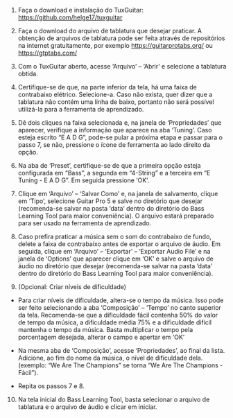 1) Faça o download e instalação do TuxGuitar: https://github.com/helge17/tuxguitar

2) Faça o download do arquivo de tablatura que desejar praticar. A obtenção de arquivos de tablatura pode ser feita através de repositórios na internet gratuitamente, por exemplo https://guitarprotabs.org/ ou https://gtptabs.com/

3) Com o TuxGuitar aberto, acesse ‘Arquivo’ – ‘Abrir’ e selecione a tablatura obtida.

4) Certifique-se de que, na parte inferior da tela, há uma faixa de contrabaixo elétrico. Selecione-a. Caso não exista, quer dizer que a tablatura não contém uma linha de baixo, portanto não será possível utilizá-la para a ferramenta de aprendizado.

5) Dê dois cliques na faixa selecionada e, na janela de ‘Propriedades’ que aparecer, verifique a informação que aparece na aba ‘Tuning’. Caso esteja escrito “E A D G”, pode-se pular a próxima etapa e passar para o passo 7, se não, pressione o ícone de ferramenta ao lado direito da opção.

6) Na aba de ‘Preset’, certifique-se de que a primeira opção esteja configurada em “Bass”, a segunda em “4-String” e a terceira em “E Tuning - E A D G”. Em seguida pressione ‘OK’.

7) Clique em  ‘Arquivo’ – ‘Salvar Como’ e, na janela de salvamento, clique em ‘Tipo’, selecione Guitar Pro 5 e salve no diretório que desejar (recomenda-se salvar na pasta ‘data’ dentro do diretório do Bass Learning Tool para maior conveniência). O arquivo estará preparado para ser usado na ferramenta de aprendizado.

8) Caso prefira praticar a música sem o som do contrabaixo de fundo, delete a faixa de contrabaixo antes de exportar o arquivo de áudio. Em seguida, clique em ‘Arquivo’ – ‘Exportar’ – ‘Exportar Audio File’ e na janela de ‘Options’ que aparecer clique em ‘OK’ e salve o arquivo de áudio no diretório que desejar (recomenda-se salvar na pasta ‘data’ dentro do diretório do Bass Learning Tool para maior conveniência). 

9) (Opcional: Criar níveis de dificuldade)

- Para criar níveis de dificuldade, altera-se o tempo da música. Isso pode ser feito selecionando a aba ‘Composição’ – ‘Tempo’ no canto superior da tela. Recomenda-se que a dificuldade fácil contenha 50% do valor de tempo da música, a dificuldade média 75% e a dificuldade difícil mantenha o tempo da música. Basta multiplicar o tempo pela porcentagem desejada, alterar o campo e apertar em ‘OK’

- Na mesma aba de ‘Composição’, acesse ‘Propriedades’, ao final da lista. Adicione, ao fim do nome da música, o nível de dificuldade dela. (exemplo: “We Are The Champions” se torna “We Are The Champions - Fácil”).

- Repita os passos 7 e 8.

10) Na tela inicial do Bass Learning Tool, basta selecionar o arquivo de tablatura e o arquivo de áudio e clicar em iniciar.

